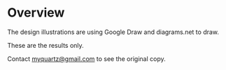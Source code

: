# Overview

The design illustrations are using Google Draw and diagrams.net to draw.

These are the results only.

Contact myquartz@gmail.com to see the original copy.
